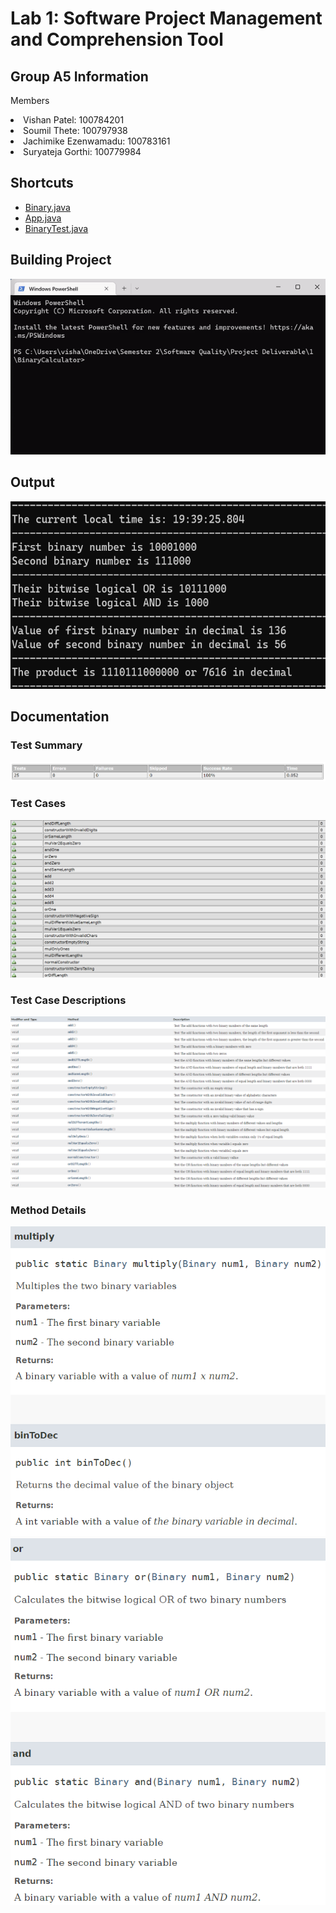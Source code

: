 # Lab 1: Software Project Management and Comprehension Tool

## Group A5 Information
<p>Members</p>
  <li>Vishan Patel: 100784201</li>
  <li>Soumil Thete: 100797938</li>
  <li>Jachimike Ezenwamadu: 100783161</li>
  <li>Suryateja Gorthi: 100779984</li>

## Shortcuts
- [Binary.java](https://github.com/23Vishan/Software-Quality-Lab-1/blob/main/src/main/java/com/ontariotechu/sofe3980U/Binary.java)
- [App.java](https://github.com/23Vishan/Software-Quality-Lab-1/blob/main/src/main/java/com/ontariotechu/sofe3980U/App.java)
- [BinaryTest.java](https://github.com/23Vishan/Software-Quality-Lab-1/blob/main/src/test/java/com/ontariotechu/sofe3980U/BinaryTest.java)

## Building Project
![](https://github.com/23Vishan/Software-Quality/blob/main/Images/Build.gif)

## Output
<img src="https://github.com/23Vishan/Software-Quality/blob/main/Images/Output.png" width=600 height=300><br>

## Documentation

### Test Summary
![Summary](https://github.com/23Vishan/Software-Quality/blob/main/Images/Summary.png)
### Test Cases
![TestCases](https://github.com/23Vishan/Software-Quality/blob/main/Images/TestCases.png)
### Test Case Descriptions
![TestCases](https://github.com/23Vishan/Software-Quality/blob/main/Images/TestDesc.png)
### Method Details
<img src="https://github.com/23Vishan/Software-Quality/blob/main/Images/Func_1.png" width=650><br>
<img src="https://github.com/23Vishan/Software-Quality/blob/main/Images/Func_2.png" width=650><br>
